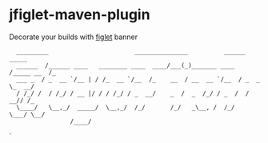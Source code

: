 # jfiglet-maven-plugin
Decorate your builds with [figlet](http://www.figlet.org/) banner 

```
  _________                        _______________          ______      _____ 
  ______  /______ ____   ________ ____  ____/___(_)_______ ____  /_____ __  /_
  ___ _  / _  __ `/__ | / /_  __ `/__  /_    __  / __  __ `/__  / _  _ \_  __/
  / /_/ /  / /_/ / __ |/ / / /_/ / _  __/    _  /  _  /_/ / _  /  /  __// /_  
  \____/   \__,_/  _____/  \__,_/  /_/       /_/   _\__, /  /_/   \___/ \__/  
                 /____/                     
```

`

